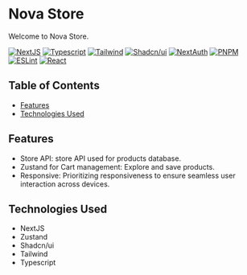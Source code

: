 # Nova Store

Welcome to Nova Store.

[![NextJS](https://img.shields.io/badge/next%20js-000000?style=for-the-badge&logo=nextdotjs&logoColor=white)](https://nextjs.org/) [![Typescript](https://img.shields.io/badge/TypeScript-007ACC?style=for-the-badge&logo=typescript&logoColor=white)](https://www.typescriptlang.org/) [![Tailwind](https://img.shields.io/badge/Tailwind_CSS-38B2AC?style=for-the-badge&logo=tailwind-css&logoColor=white)](https://tailwindcss.com/) [![Shadcn/ui](https://img.shields.io/badge/shadcn%2Fui-000000?style=for-the-badge&logo=shadcnui&logoColor=white)](https://ui.shadcn.com/) [![NextAuth](https://img.shields.io/badge/NextAuth-151515?style=for-the-badge)](https://next-auth.js.org/) [![PNPM](https://img.shields.io/badge/pnpm-yellow?style=for-the-badge&logo=pnpm&logoColor=white)](https://pnpm.io/) [![ESLint](https://img.shields.io/badge/eslint-3A33D1?style=for-the-badge&logo=eslint&logoColor=white)](https://eslint.org/) [![React](https://img.shields.io/badge/React-20232A?style=for-the-badge&logo=react&logoColor=61DAFB)](https://react.dev/)

## Table of Contents

- [Features](#features)
- [Technologies Used](#technologies-used)

## Features

- Store API:  store API used for products database.
- Zustand for Cart management: Explore and save products.
- Responsive: Prioritizing responsiveness to ensure seamless user interaction across devices.

## Technologies Used

- NextJS
- Zustand
- Shadcn/ui
- Tailwind
- Typescript

